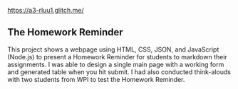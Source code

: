 https://a3-rluu1.glitch.me/

## The Homework Reminder

This project shows a webpage using HTML, CSS, JSON, and JavaScript (Node.js) to present a Homework Reminder
for students to markdown their assignments. I was able to design a single main page with a working form and generated
table when you hit submit. I had also conducted think-alouds with two students from WPI to test the Homework Reminder.
